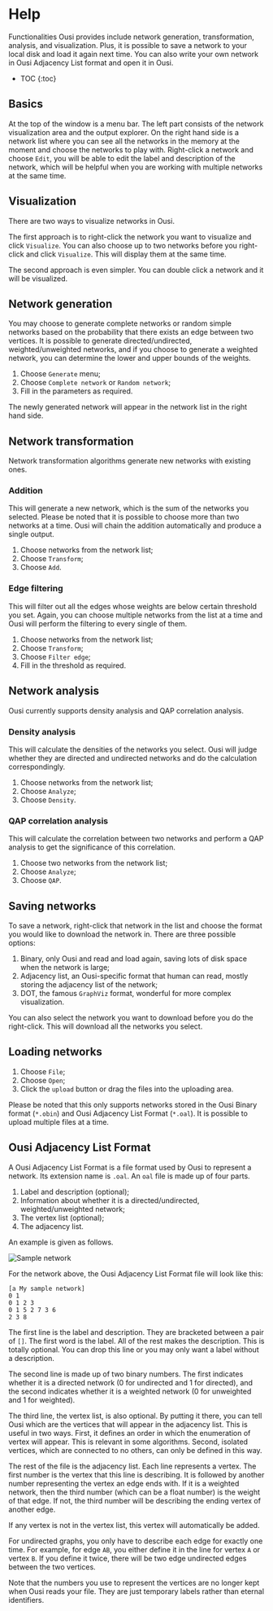 # Help

Functionalities Ousi provides include network generation, transformation, analysis, and visualization. Plus, it is possible to save a network to your local disk and load it again next time. You can also write your own network in Ousi Adjacency List format and open it in Ousi.

* TOC
{:toc}

## Basics

At the top of the window is a menu bar. The left part consists of the network visualization area and the output explorer. On the right hand side is a network list where you can see all the networks in the memory at the moment and choose the networks to play with. Right-click a network and choose `Edit`, you will be able to edit the label and description of the network, which will be helpful when you are working with multiple networks at the same time.

## Visualization

There are two ways to visualize networks in Ousi.

The first approach is to right-click the network you want to visualize and click `Visualize`. You can also choose up to two networks before you right-click and click `Visualize`. This will display them at the same time.

The second approach is even simpler. You can double click a network and it will be visualized.

## Network generation

You may choose to generate complete networks or random simple networks based on the probability that there exists an edge between two vertices. It is possible to generate directed/undirected, weighted/unweighted networks, and if you choose to generate a weighted network, you can determine the lower and upper bounds of the weights.

1. Choose `Generate` menu;
2. Choose `Complete network` or `Random network`;
3. Fill in the parameters as required.

The newly generated network will appear in the network list in the right hand side.

## Network transformation

Network transformation algorithms generate new networks with existing ones.

### Addition

This will generate a new network, which is the sum of the networks you selected. Please be noted that it is possible to choose more than two networks at a time. Ousi will chain the addition automatically and produce a single output.

1. Choose networks from the network list;
2. Choose `Transform`;
3. Choose `Add`.

### Edge filtering

This will filter out all the edges whose weights are below certain threshold you set. Again, you can choose multiple networks from the list at a time and Ousi will perform the filtering to every single of them.

1. Choose networks from the network list;
2. Choose `Transform`;
3. Choose `Filter edge`;
4. Fill in the threshold as required.

## Network analysis

Ousi currently supports density analysis and QAP correlation analysis.

### Density analysis

This will calculate the densities of the networks you select. Ousi will judge whether they are directed and undirected networks and do the calculation correspondingly.

1. Choose networks from the network list;
2. Choose `Analyze`;
3. Choose `Density`.

### QAP correlation analysis

This will calculate the correlation between two networks and perform a QAP analysis to get the significance of this correlation.

1. Choose two networks from the network list;
2. Choose `Analyze`;
3. Choose `QAP`.

## Saving networks

To save a network, right-click that network in the list and choose the format you would like to download the network in. There are three possible options:

1. Binary, only Ousi and read and load again, saving lots of disk space when the network is large;
2. Adjacency list, an Ousi-specific format that human can read, mostly storing the adjacency list of the network;
3. DOT, the famous `GraphViz` format, wonderful for more complex visualization.

You can also select the network you want to download before you do the right-click. This will download all the networks you select.

## Loading networks

1. Choose `File`;
2. Choose `Open`;
3. Click the `upload` button or drag the files into the uploading area.

Please be noted that this only supports networks stored in the Ousi Binary format (`*.obin`) and Ousi Adjacency List Format (`*.oal`). It is possible to upload multiple files at a time.

## Ousi Adjacency List Format

A Ousi Adjacency List Format is a file format used by Ousi to represent a network. Its extension name is `.oal`. An `oal` file is made up of four parts.

1. Label and description (optional);
2. Information about whether it is a directed/undirected, weighted/unweighted network;
3. The vertex list (optional);
4. The adjacency list.

An example is given as follows.

![Sample network](/images/a.png)

For the network above, the Ousi Adjacency List Format file will look like this:

```
[a My sample network]
0 1
0 1 2 3
0 1 5 2 7 3 6
2 3 8
```

The first line is the label and description. They are bracketed between a pair of `[]`. The first word is the label. All of the rest makes the description. This is totally optional. You can drop this line or you may only want a label without a description.

The second line is made up of two binary numbers. The first indicates whether it is a directed network (0 for undirected and 1 for directed), and the second indicates whether it is a weighted network (0 for unweighted and 1 for weighted).

The third line, the vertex list, is also optional. By putting it there, you can tell Ousi which are the vertices that will appear in the adjacency list. This is useful in two ways. First, it defines an order in which the enumeration of vertex will appear. This is relevant in some algorithms. Second, isolated vertices, which are connected to no others, can only be defined in this way.

The rest of the file is the adjacency list. Each line represents a vertex. The first number is the vertex that this line is describing. It is followed by another number representing the vertex an edge ends with. If it is a weighted network, then the third number (which can be a float number) is the weight of that edge. If not, the third number will be describing the ending vertex of another edge.

If any vertex is not in the vertex list, this vertex will automatically be added.

For undirected graphs, you only have to describe each edge for exactly one time. For example, for edge `AB`, you either define it in the line for vertex `A` or vertex `B`. If you define it twice, there will be two edge undirected edges between the two vertices.

Note that the numbers you use to represent the vertices are no longer kept when Ousi reads your file. They are just temporary labels rather than eternal identifiers.